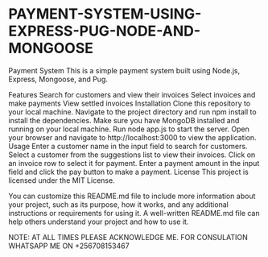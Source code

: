 # PAYMENT-SYSTEM-USING-EXPRESS-PUG-NODE-AND-MONGOOSE

Payment System
This is a simple payment system built using Node.js, Express, Mongoose, and Pug.

Features
Search for customers and view their invoices
Select invoices and make payments
View settled invoices
Installation
Clone this repository to your local machine.
Navigate to the project directory and run npm install to install the dependencies.
Make sure you have MongoDB installed and running on your local machine.
Run node app.js to start the server.
Open your browser and navigate to http://localhost:3000 to view the application.
Usage
Enter a customer name in the input field to search for customers.
Select a customer from the suggestions list to view their invoices.
Click on an invoice row to select it for payment.
Enter a payment amount in the input field and click the pay button to make a payment.
License
This project is licensed under the MIT License.

You can customize this README.md file to include more information about your project, such as its purpose, how it works, and any additional instructions or requirements for using it. A well-written README.md file can help others understand your project and how to use it.


NOTE: AT ALL TIMES PLEASE ACKNOWLEDGE ME. FOR CONSULATION WHATSAPP ME ON +256708153467
